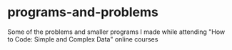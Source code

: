 # programs-and-problems
Some of the problems and smaller programs I made while attending "How to Code: Simple and Complex Data" online courses
